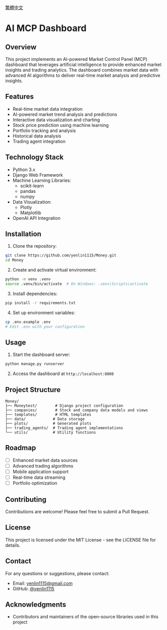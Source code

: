 [繁體中文](README-zh-tw.md)
# AI MCP Dashboard

## Overview
This project implements an AI-powered Market Control Panel (MCP) dashboard that leverages artificial intelligence to provide enhanced market insights and trading analytics. The dashboard combines market data with advanced AI algorithms to deliver real-time market analysis and predictive insights.

## Features
- Real-time market data integration
- AI-powered market trend analysis and predictions
- Interactive data visualization and charting
- Stock price prediction using machine learning
- Portfolio tracking and analysis
- Historical data analysis
- Trading agent integration

## Technology Stack
- Python 3.x
- Django Web Framework
- Machine Learning Libraries:
  - scikit-learn
  - pandas
  - numpy
- Data Visualization:
  - Plotly
  - Matplotlib
- OpenAI API Integration

## Installation

1. Clone the repository:
```bash
git clone https://github.com/yenlin1115/Money.git
cd Money
```

2. Create and activate virtual environment:
```bash
python -m venv .venv
source .venv/bin/activate  # On Windows: .venv\Scripts\activate
```

3. Install dependencies:
```bash
pip install -r requirements.txt
```

4. Set up environment variables:
```bash
cp .env.example .env
# Edit .env with your configuration
```

## Usage
1. Start the dashboard server:
```bash
python manage.py runserver
```

2. Access the dashboard at `http://localhost:8000`

## Project Structure
```
Money/
├── Moneytest/        # Django project configuration
├── companies/        # Stock and company data models and views
├── templates/        # HTML templates
├── data/            # Data storage
├── plots/           # Generated plots
├── trading_agents/  # Trading agent implementations
└── utils/           # Utility functions
```

## Roadmap
- [ ] Enhanced market data sources
- [ ] Advanced trading algorithms
- [ ] Mobile application support
- [ ] Real-time data streaming
- [ ] Portfolio optimization

## Contributing
Contributions are welcome! Please feel free to submit a Pull Request.

## License
This project is licensed under the MIT License - see the LICENSE file for details.

## Contact
For any questions or suggestions, please contact:
- Email: yenlin1115@gmail.com
- GitHub: [@yenlin1115](https://github.com/yenlin1115)

## Acknowledgments
- Contributors and maintainers of the open-source libraries used in this project 